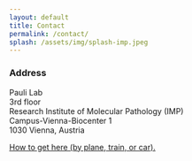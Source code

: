 ```yaml
---
layout: default
title: Contact
permalink: /contact/
splash: /assets/img/splash-imp.jpeg
---
```

<div class="row">
  <div class="col-sm-7">
  <div id="contact_map"></div>
  <script>
  function initMap() {
    var loc = {lat: 48.189514, lng: 16.402876};
    var map = new google.maps.Map(document.getElementById('contact_map'), {
      zoom: 16, center: loc,
panControl:false,
zoomControl:true,
mapTypeControl:false,
scaleControl:true,
streetViewControl:false,
overviewMapControl:false,
rotateControl:false
    });
    var marker = new google.maps.Marker({
      position: loc, map: map
    });
    {% include maps_style_silver %}
  }
  </script>
  <script async defer src="https://maps.googleapis.com/maps/api/js?key=AIzaSyByeuBHHFBQCKMGTe5okMzyofx_RDphujQ&callback=initMap"></script>
  </div>
  <div class="col-sm-5" markdown="1">

### Address

Pauli Lab  
3rd floor  
Research Institute of Molecular Pathology (IMP)  
Campus-Vienna-Biocenter 1  
1030 Vienna, Austria  

[How to get here (by plane, train, or car).](https://www.imp.ac.at/contact/directions/)

  </div>
</div>
